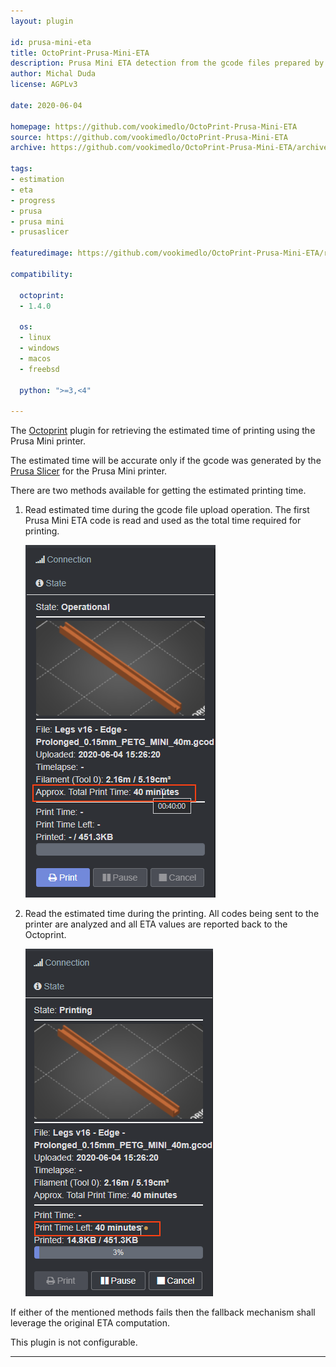 ```yaml
---
layout: plugin

id: prusa-mini-eta
title: OctoPrint-Prusa-Mini-ETA
description: Prusa Mini ETA detection from the gcode files prepared by the Prusa Slicer.
author: Michal Duda
license: AGPLv3

date: 2020-06-04

homepage: https://github.com/vookimedlo/OctoPrint-Prusa-Mini-ETA
source: https://github.com/vookimedlo/OctoPrint-Prusa-Mini-ETA
archive: https://github.com/vookimedlo/OctoPrint-Prusa-Mini-ETA/archive/master.zip

tags:
- estimation
- eta
- progress
- prusa
- prusa mini
- prusaslicer

featuredimage: https://github.com/vookimedlo/OctoPrint-Prusa-Mini-ETA/raw/master/assets/img/Print-Time-Left.png

compatibility:

  octoprint:
  - 1.4.0

  os:
  - linux
  - windows
  - macos
  - freebsd
   
  python: ">=3,<4"

---
```


The [Octoprint][1] plugin for retrieving the estimated time of printing using the Prusa Mini printer.

The estimated time will be accurate only if the gcode was generated by the [Prusa Slicer][2]
for the Prusa Mini printer.

There are two methods available for getting the estimated printing time.

1. Read estimated time during the gcode file upload operation.
   The first Prusa Mini ETA code is read and used as the total time required for printing. 
   
   ![Approximate Total Print Time][total]
   
2. Read the estimated time during the printing.
   All codes being sent to the printer are analyzed and all ETA values are reported back to the Octoprint.

   ![Printing Time Left][left]

If either of the mentioned methods fails then the fallback mechanism shall leverage the original ETA computation.

This plugin is not configurable.

----------

[1]: https://octoprint.org/
[2]: https://www.prusa3d.com/prusaslicer/

[total]: /assets/img/plugins/prusa_mini_eta/Approx-Total-Print-Time.png "Approximate Total Print Time"
[left]: /assets/img/plugins/prusa_mini_eta/Print-Time-Left.png "Printing Time Left"

